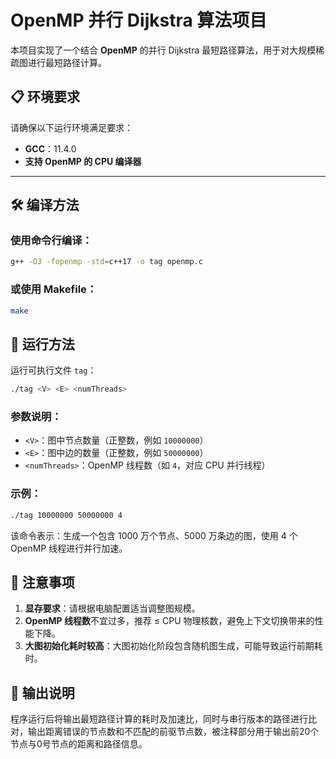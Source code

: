 # OpenMP 并行 Dijkstra 算法项目

本项目实现了一个结合 **OpenMP** 的并行 Dijkstra 最短路径算法，用于对大规模稀疏图进行最短路径计算。

## 📋 环境要求

请确保以下运行环境满足要求：

- **GCC**：11.4.0  
- **支持 OpenMP 的 CPU 编译器**

---

## 🛠️ 编译方法

### 使用命令行编译：

```bash
g++ -O3 -fopenmp -std=c++17 -o tag openmp.c
```

### 或使用 Makefile：

```bash
make
```

## 🚀 运行方法

运行可执行文件 `tag`：

```bash
./tag <V> <E> <numThreads>
```

### 参数说明：

* `<V>`：图中节点数量（正整数，例如 `10000000`）
* `<E>`：图中边的数量（正整数，例如 `50000000`）
* `<numThreads>`：OpenMP 线程数（如 `4`，对应 CPU 并行线程）

### 示例：

```bash
./tag 10000000 50000000 4
```

该命令表示：生成一个包含 1000 万个节点、5000 万条边的图，使用 4 个 OpenMP 线程进行并行加速。

## 📌 注意事项

1. **显存要求**：请根据电脑配置适当调整图规模。
2. **OpenMP 线程数**不宜过多，推荐 ≤ CPU 物理核数，避免上下文切换带来的性能下降。
3. **大图初始化耗时较高**：大图初始化阶段包含随机图生成，可能导致运行前期耗时。

## 📄 输出说明

程序运行后将输出最短路径计算的耗时及加速比，同时与串行版本的路径进行比对，输出距离错误的节点数和不匹配的前驱节点数，被注释部分用于输出前20个节点与0号节点的距离和路径信息。
